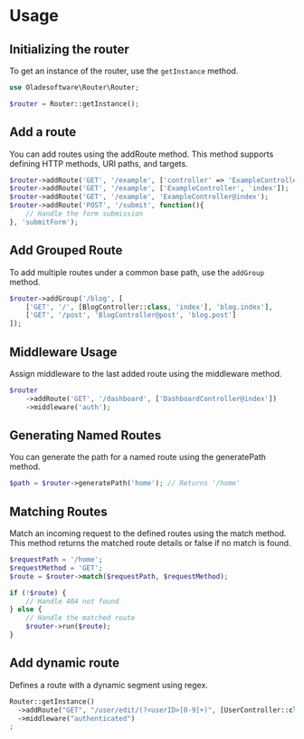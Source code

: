 # Usage

## Initializing the router

To get an instance of the router, use the `getInstance` method.

```php
use Oladesoftware\Router\Router;

$router = Router::getInstance();
```

## Add a route

You can add routes using the addRoute method. This method supports defining HTTP methods, URI paths, and targets.

```php
$router->addRoute('GET', '/example', ['controller' => 'ExampleController', 'method' => 'index']);
$router->addRoute('GET', '/example', ['ExampleController', 'index']);
$router->addRoute('GET', '/example', 'ExampleController@index');
$router->addRoute('POST', '/submit', function(){
    // Handle the form submission
}, 'submitForm');
```

## Add Grouped Route

To add multiple routes under a common base path, use the `addGroup` method.

```php
$router->addGroup('/blog', [
    ['GET', '/', [BlogController::class, 'index'], 'blog.index'],
    ['GET', '/post', 'BlogController@post', 'blog.post']
]);
```

## Middleware Usage

Assign middleware to the last added route using the middleware method.

```php
$router
    ->addRoute('GET', '/dashboard', ['DashboardController@index'])
    ->middleware('auth');
```

## Generating Named Routes

You can generate the path for a named route using the generatePath method.

```php
$path = $router->generatePath('home'); // Returns '/home'
```

## Matching Routes

Match an incoming request to the defined routes using the match method. This method returns the matched route details or false if no match is found.

```php
$requestPath = '/home';
$requestMethod = 'GET';
$route = $router->match($requestPath, $requestMethod);

if (!$route) {
    // Handle 404 not found
} else {
    // Handle the matched route
    $router->run($route);
}
```

## Add dynamic route

Defines a route with a dynamic segment using regex.

```php
Router::getInstance()
  ->addRoute("GET", "/user/edit/(?<userID>[0-9]+)", [UserController::class, "edit"])
  ->middleware("authenticated")
;
```